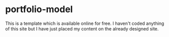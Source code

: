 # portfolio-model

This is a template which is available online for free.
I haven't coded anything of this site but I have just placed my content on the already designed site.
